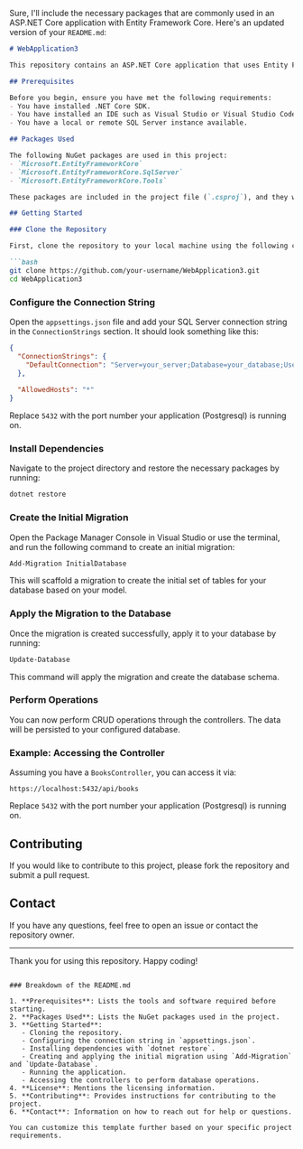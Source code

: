 Sure, I'll include the necessary packages that are commonly used in an ASP.NET Core application with Entity Framework Core. Here's an updated version of your `README.md`:

```markdown
# WebApplication3

This repository contains an ASP.NET Core application that uses Entity Framework Core for database operations. Follow the steps below to set up the project on your local machine.

## Prerequisites

Before you begin, ensure you have met the following requirements:
- You have installed .NET Core SDK.
- You have installed an IDE such as Visual Studio or Visual Studio Code.
- You have a local or remote SQL Server instance available.

## Packages Used

The following NuGet packages are used in this project:
- `Microsoft.EntityFrameworkCore`
- `Microsoft.EntityFrameworkCore.SqlServer`
- `Microsoft.EntityFrameworkCore.Tools`

These packages are included in the project file (`.csproj`), and they will be restored when you run `dotnet restore`.

## Getting Started

### Clone the Repository

First, clone the repository to your local machine using the following command:

```bash
git clone https://github.com/your-username/WebApplication3.git
cd WebApplication3
```

### Configure the Connection String

Open the `appsettings.json` file and add your SQL Server connection string in the `ConnectionStrings` section. It should look something like this:

```json
{
  "ConnectionStrings": {
    "DefaultConnection": "Server=your_server;Database=your_database;User Id=your_username;Password=your_password;PORT=5432"
  },
 
  "AllowedHosts": "*"
}
```
Replace `5432` with the port number your application (Postgresql) is running on.

### Install Dependencies

Navigate to the project directory and restore the necessary packages by running:

```bash
dotnet restore
```

### Create the Initial Migration

Open the Package Manager Console in Visual Studio or use the terminal, and run the following command to create an initial migration:

```bash
Add-Migration InitialDatabase
```

This will scaffold a migration to create the initial set of tables for your database based on your model.

### Apply the Migration to the Database

Once the migration is created successfully, apply it to your database by running:

```bash
Update-Database
```

This command will apply the migration and create the database schema.


### Perform Operations

You can now perform CRUD operations through the controllers. The data will be persisted to your configured database.

### Example: Accessing the Controller

Assuming you have a `BooksController`, you can access it via:

```
https://localhost:5432/api/books
```

Replace `5432` with the port number your application (Postgresql) is running on.



## Contributing

If you would like to contribute to this project, please fork the repository and submit a pull request.

## Contact

If you have any questions, feel free to open an issue or contact the repository owner.

---

Thank you for using this repository. Happy coding!
```

### Breakdown of the README.md

1. **Prerequisites**: Lists the tools and software required before starting.
2. **Packages Used**: Lists the NuGet packages used in the project.
3. **Getting Started**:
   - Cloning the repository.
   - Configuring the connection string in `appsettings.json`.
   - Installing dependencies with `dotnet restore`.
   - Creating and applying the initial migration using `Add-Migration` and `Update-Database`.
   - Running the application.
   - Accessing the controllers to perform database operations.
4. **License**: Mentions the licensing information.
5. **Contributing**: Provides instructions for contributing to the project.
6. **Contact**: Information on how to reach out for help or questions.

You can customize this template further based on your specific project requirements.
